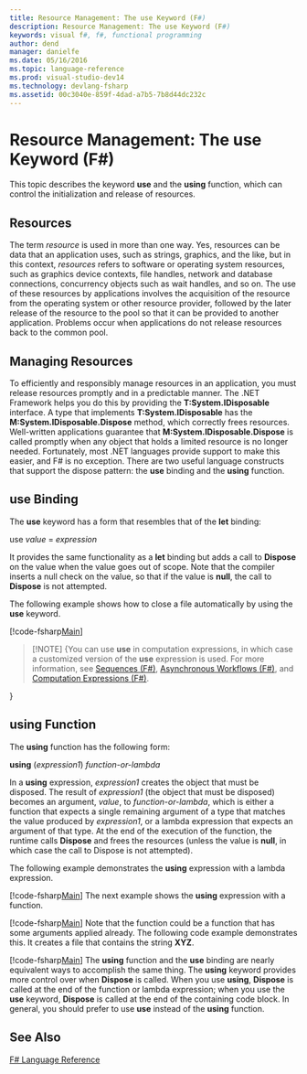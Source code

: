 ```yaml
---
title: Resource Management: The use Keyword (F#)
description: Resource Management: The use Keyword (F#)
keywords: visual f#, f#, functional programming
author: dend
manager: danielfe
ms.date: 05/16/2016
ms.topic: language-reference
ms.prod: visual-studio-dev14
ms.technology: devlang-fsharp
ms.assetid: 00c3040e-859f-4dad-a7b5-7b8d44dc232c 
---
```


# Resource Management: The use Keyword (F#)

This topic describes the keyword **use** and the **using** function, which can control the initialization and release of resources.


## Resources
The term *resource* is used in more than one way. Yes, resources can be data that an application uses, such as strings, graphics, and the like, but in this context, *resources* refers to software or operating system resources, such as graphics device contexts, file handles, network and database connections, concurrency objects such as wait handles, and so on. The use of these resources by applications involves the acquisition of the resource from the operating system or other resource provider, followed by the later release of the resource to the pool so that it can be provided to another application. Problems occur when applications do not release resources back to the common pool.


## Managing Resources
To efficiently and responsibly manage resources in an application, you must release resources promptly and in a predictable manner. The .NET Framework helps you do this by providing the **T:System.IDisposable** interface. A type that implements **T:System.IDisposable** has the **M:System.IDisposable.Dispose** method, which correctly frees resources. Well-written applications guarantee that **M:System.IDisposable.Dispose** is called promptly when any object that holds a limited resource is no longer needed. Fortunately, most .NET languages provide support to make this easier, and F# is no exception. There are two useful language constructs that support the dispose pattern: the **use** binding and the **using** function.


## use Binding
The **use** keyword has a form that resembles that of the **let** binding:

use *value* = *expression*

It provides the same functionality as a **let** binding but adds a call to **Dispose** on the value when the value goes out of scope. Note that the compiler inserts a null check on the value, so that if the value is **null**, the call to **Dispose** is not attempted.

The following example shows how to close a file automatically by using the **use** keyword.

[!code-fsharp[Main](snippets/fslangref2/snippet6301.fs)]
    
>[!NOTE] {You can use **use** in computation expressions, in which case a customized version of the **use** expression is used. For more information, see [Sequences &#40;F&#35;&#41;](Sequences-%5BFSharp%5D.md), [Asynchronous Workflows &#40;F&#35;&#41;](Asynchronous-Workflows-%5BFSharp%5D.md), and [Computation Expressions &#40;F&#35;&#41;](Computation-Expressions-%5BFSharp%5D.md).

}

## using Function
The **using** function has the following form:

**using** (*expression1*) *function-or-lambda*

In a **using** expression, *expression1* creates the object that must be disposed. The result of *expression1* (the object that must be disposed) becomes an argument, *value*, to *function-or-lambda*, which is either a function that expects a single remaining argument of a type that matches the value produced by *expression1*, or a lambda expression that expects an argument of that type. At the end of the execution of the function, the runtime calls **Dispose** and frees the resources (unless the value is **null**, in which case the call to Dispose is not attempted).

The following example demonstrates the **using** expression with a lambda expression.

[!code-fsharp[Main](snippets/fslangref2/snippet6302.fs)]
    The next example shows the **using** expression with a function.

[!code-fsharp[Main](snippets/fslangref2/snippet6303.fs)]
    Note that the function could be a function that has some arguments applied already. The following code example demonstrates this. It creates a file that contains the string **XYZ**.

[!code-fsharp[Main](snippets/fslangref2/snippet6304.fs)]
    The **using** function and the **use** binding are nearly equivalent ways to accomplish the same thing. The **using** keyword provides more control over when **Dispose** is called. When you use **using**, **Dispose** is called at the end of the function or lambda expression; when you use the **use** keyword, **Dispose** is called at the end of the containing code block. In general, you should prefer to use **use** instead of the **using** function.


## See Also
[F&#35; Language Reference](FSharp-Language-Reference.md)

